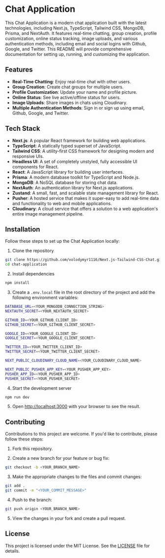# Chat Application

This Chat Application is a modern chat application built with the latest technologies, including Next.js, TypeScript, Tailwind CSS, MongoDB, Prisma, and NextAuth. It features real-time chatting, group creation, profile customization, online status tracking, image uploads, and various authentication methods, including email and social logins with Github, Google, and Twitter. This README will provide comprehensive documentation for setting up, running, and customizing the application.

## Features

- **Real-Time Chatting**: Enjoy real-time chat with other users.
- **Group Creation**: Create chat groups for multiple users.
- **Profile Customization**: Update your name and profile picture.
- **Online Status**: See live active/offline status for users.
- **Image Uploads**: Share images in chats using Cloudinary.
- **Multiple Authentication Methods**: Sign in or sign up using email, Github, Google, and Twitter.

## Tech Stack

- **Next.js**: A popular React framework for building web applications.
- **TypeScript**: A statically typed superset of JavaScript.
- **Tailwind CSS**: A utility-first CSS framework for designing modern and responsive UIs.
- **Headless UI**: A set of completely unstyled, fully accessible UI components for React.
- **React**: A JavaScript library for building user interfaces.
- **Prisma**: A modern database toolkit for TypeScript and Node.js.
- **MongoDB**: A NoSQL database for storing chat data.
- **NextAuth**: An authentication library for Next.js applications.
- **Zustand**: A small, fast, and scalable state management library for React.
- **Pusher**: A hosted service that makes it super-easy to add real-time data and functionality to web and mobile applications.
- **Cloudinary**: A cloud service that offers a solution to a web application's entire image management pipeline.

## Installation

Follow these steps to set up the Chat Application locally:

1. Clone the repository

```bash
git clone https://github.com/volodymyr1116/Next.js-Tailwind-CSS-Chat.git
cd chat-application
```

2. Install dependencies

```bash
npm install
```

3. Create a `.env.local` file in the root directory of the project and add the following environment variables:

```bash
DATABASE_URL=<YOUR_MONGODB_CONNECTION_STRING>
NEXTAUTH_SECRET=<YOUR_NEXTAUTH_SECRET>

GITHUB_ID=<YOUR_GITHUB_CLIENT_ID>
GITHUB_SECRET=<YOUR_GITHUB_CLIENT_SECRET>

GOOGLE_ID=<YOUR_GOOGLE_CLIENT_ID>
GOOGLE_SECRET=<YOUR_GOOGLE_CLIENT_SECRET>

TWITTER_ID=<YOUR_TWITTER_CLIENT_ID>
TWITTER_SECRET=<YOUR_TWITTER_CLIENT_SECRET>

NEXT_PUBLIC_CLOUDINARY_CLOUD_NAME=<YOUR_CLOUDINARY_CLOUD_NAME>

NEXT_PUBLIC_PUSHER_APP_KEY=<YOUR_PUSHER_APP_KEY>
PUSHER_APP_ID=<YOUR_PUSHER_APP_ID>
PUSHER_SECRET=<YOUR_PUSHER_SECRET>
```

4. Start the development server

```bash
npm run dev
```

5. Open [http://localhost:3000](http://localhost:3000) with your browser to see the result.

## Contributing

Contributions to this project are welcome. If you'd like to contribute, please follow these steps:

1. Fork this repository.

2. Create a new branch for your feature or bug fix:

```bash
git checkout -b <YOUR_BRANCH_NAME>
```

3. Make the appropriate changes to the files and commit changes:

```bash
git add .
git commit -m "<YOUR_COMMIT_MESSAGE>"
```

4. Push to the branch:

```bash
git push origin <YOUR_BRANCH_NAME>
```

5. View the changes in your fork and create a pull request.

## License

This project is licensed under the MIT License. See the [LICENSE](./LICENSE) file for details.
